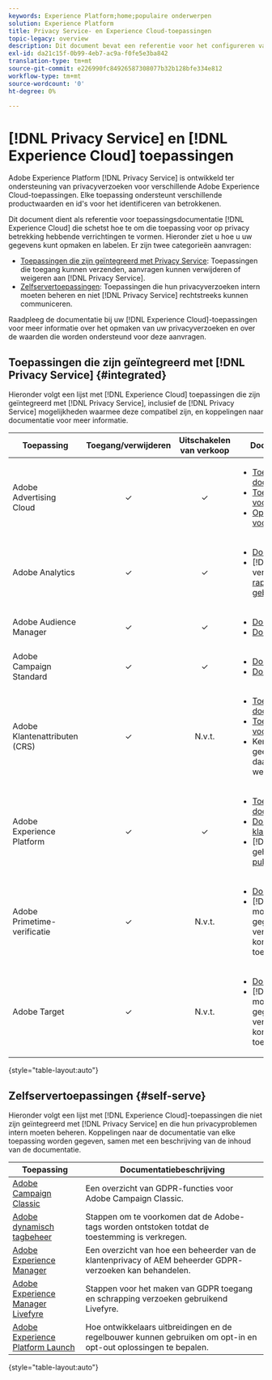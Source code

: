 ```yaml
---
keywords: Experience Platform;home;populaire onderwerpen
solution: Experience Platform
title: Privacy Service- en Experience Cloud-toepassingen
topic-legacy: overview
description: Dit document bevat een referentie voor het configureren van verschillende Experience Cloud-toepassingen voor bewerkingen met betrekking tot privacy.
exl-id: da21c15f-0b99-4eb7-ac9a-f0fe5e3ba842
translation-type: tm+mt
source-git-commit: e226990fc84926587308077b32b128bfe334e812
workflow-type: tm+mt
source-wordcount: '0'
ht-degree: 0%

---
```


# [!DNL Privacy Service] en  [!DNL Experience Cloud] toepassingen

Adobe Experience Platform [!DNL Privacy Service] is ontwikkeld ter ondersteuning van privacyverzoeken voor verschillende Adobe Experience Cloud-toepassingen. Elke toepassing ondersteunt verschillende productwaarden en id&#39;s voor het identificeren van betrokkenen.

Dit document dient als referentie voor toepassingsdocumentatie [!DNL Experience Cloud] die schetst hoe te om die toepassing voor op privacy betrekking hebbende verrichtingen te vormen. Hieronder ziet u hoe u uw gegevens kunt opmaken en labelen. Er zijn twee categorieën aanvragen:

* [Toepassingen die zijn geïntegreerd met Privacy Service](#integrated): Toepassingen die toegang kunnen verzenden, aanvragen kunnen verwijderen of weigeren aan  [!DNL Privacy Service].
* [Zelfservertoepassingen](#self-serve): Toepassingen die hun privacyverzoeken intern moeten beheren en niet  [!DNL Privacy Service] rechtstreeks kunnen communiceren.

Raadpleeg de documentatie bij uw [!DNL Experience Cloud]-toepassingen voor meer informatie over het opmaken van uw privacyverzoeken en over de waarden die worden ondersteund voor deze aanvragen.

## Toepassingen die zijn geïntegreerd met [!DNL Privacy Service] {#integrated}

Hieronder volgt een lijst met [!DNL Experience Cloud] toepassingen die zijn geïntegreerd met [!DNL Privacy Service], inclusief de [!DNL Privacy Service] mogelijkheden waarmee deze compatibel zijn, en koppelingen naar documentatie voor meer informatie.

| Toepassing | Toegang/verwijderen | Uitschakelen van verkoop | Documentatie en overwegingen |
| --- | :---: | :---: | --- |
| Adobe Advertising Cloud | ✓ | ✓ | <ul><li>[Toegang tot/verwijder documentatie voor GDPR](https://experienceleague.adobe.com/docs/advertising-cloud/privacy/ad-cloud-gdpr.html)</li><li>[Toegang/schrappingsdocumentatie voor CCPA](https://experienceleague.adobe.com/docs/advertising-cloud/privacy/ad-cloud-ccpa-access-delete.html)</li><li>[Opt-out-of-sales documentatie voor CCPA](https://experienceleague.adobe.com/docs/advertising-cloud/privacy/ad-cloud-ccpa-opt-out-of-sale.html)</li></ul> |
| Adobe Analytics | ✓ | ✓ | <ul><li>[Documentatie openen/verwijderen](https://docs.adobe.com/content/help/en/analytics/admin/data-governance/an-gdpr-overview.html)</li><li>[!DNL Analytics] behandelt opt-out verzoeken door  [privacy rapporteringsvariabelen te gebruiken](https://docs.adobe.com/content/help/en/analytics/admin/data-governance/consent-variables.html)</li></ul> |
| Adobe Audience Manager | ✓ | ✓ | <ul><li>[Documentatie openen/verwijderen](https://docs.adobe.com/content/help/en/audience-manager/user-guide/overview/data-privacy/data-privacy-requests.html)</li><li>[Documentatie bij uitsluiting](https://docs.adobe.com/content/help/en/audience-manager/user-guide/features/declared-ids.html)</li></ul> |
| Adobe Campaign Standard | ✓ | ✓ | <ul><li>[Documentatie openen/verwijderen](https://helpx.adobe.com/nl/campaign/kb/campaign-privacy.html)</li><li>[Documentatie bij uitsluiting](../segmentation/honoring-opt-outs.md)</li></ul> |
| Adobe Klantenattributen (CRS) | ✓ | N.v.t. | <ul><li>[Toegang tot/verwijder documentatie voor GDPR](https://docs.adobe.com/content/help/nl-NL/core-services/interface/customer-attributes/gdpr.html)</li><li>[Toegang/schrappingsdocumentatie voor CCPA](https://docs.adobe.com/content/help/nl-NL/core-services/interface/customer-attributes/ccpa.html)</li><li>Kenmerken van klanten kunnen geen gegevens overdragen en daarom zijn aanvragen om te weigeren niet van toepassing.</li></ul> |
| Adobe Experience Platform | ✓ | ✓ | <ul><li>[Toegang tot/verwijdering van documentatie voor het Data Lake](../catalog/privacy.md)</li><li>[Documentatie voor realtime-klantprofiel openen/verwijderen](../profile/privacy.md)</li><li>[!DNL Experience Platform] geeft gehoor aan  [opt-outverzoeken voor publiekssegmenten](../segmentation/honoring-opt-outs.md).</li></ul> |
| Adobe Primetime-verificatie | ✓ | N.v.t. | <ul><li>[Documentatie openen/verwijderen](http://tve.helpdocsonline.com/how-to-make-a-privacy-request)</li><li>[!DNL Primetime] niet over de mogelijkheid beschikt om gegevens over te dragen, zodat verzoeken om niet in aanmerking te komen voor verkoop niet van toepassing zijn.</li></ul> |
| Adobe Target | ✓ | N.v.t. | <ul><li>[Documentatie openen/verwijderen](https://docs.adobe.com/content/help/en/target/using/implement-target/before-implement/privacy/cmp-privacy-and-general-data-protection-regulation.html)</li><li>[!DNL Target] niet over de mogelijkheid beschikt om gegevens over te dragen, zodat verzoeken om niet in aanmerking te komen voor verkoop niet van toepassing zijn.</li></ul> |

{style=&quot;table-layout:auto&quot;}

## Zelfservertoepassingen {#self-serve}

Hieronder volgt een lijst met [!DNL Experience Cloud]-toepassingen die niet zijn geïntegreerd met [!DNL Privacy Service] en die hun privacyproblemen intern moeten beheren. Koppelingen naar de documentatie van elke toepassing worden gegeven, samen met een beschrijving van de inhoud van de documentatie.

| Toepassing | Documentatiebeschrijving |
| ------- | ----------- |
| [Adobe Campaign Classic](https://docs.campaign.adobe.com/doc/AC/getting_started/EN/ACC_GDPR.html) | Een overzicht van GDPR-functies voor Adobe Campaign Classic. |
| [Adobe dynamisch tagbeheer](https://docs.adobe.com/content/help/nl-NL/dtm/using/tools/opt-in.html) | Stappen om te voorkomen dat de Adobe-tags worden ontstoken totdat de toestemming is verkregen. |
| [Adobe Experience Manager](https://helpx.adobe.com/experience-manager/6-4/managing/using/gdpr-compliance.html) | Een overzicht van hoe een beheerder van de klantenprivacy of AEM beheerder GDPR- verzoeken kan behandelen. |
| [Adobe Experience Manager Livefyre](https://docs.adobe.com/content/help/en/livefyre/using/settings-other/privacy-requests/c-gdpr-compliance.html) | Stappen voor het maken van GDPR toegang en schrapping verzoeken gebruikend Livefyre. |
| [Adobe Experience Platform Launch](https://docs.adobelaunch.com/client-side-information/deploy-javascript-tags-to-opt-in-to-launch) | Hoe ontwikkelaars uitbreidingen en de regelbouwer kunnen gebruiken om opt-in en opt-out oplossingen te bepalen. |

{style=&quot;table-layout:auto&quot;}

